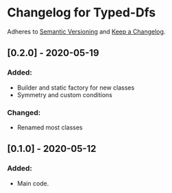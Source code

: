 # Changelog for Typed-Dfs

Adheres to [Semantic Versioning](https://semver.org/spec/v2.0.0.html) and
[Keep a Changelog](https://keepachangelog.com/en/1.0.0/).


## [0.2.0] - 2020-05-19

### Added:
- Builder and static factory for new classes
- Symmetry and custom conditions

### Changed:
- Renamed most classes


## [0.1.0] - 2020-05-12

### Added:
- Main code.
